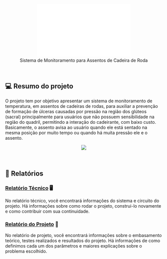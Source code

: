 <p align="center">
  <img src="./src/SMAC.png" width="300" /><br/>
  Sistema de Monitoramento para Assentos de Cadeira de Roda
</p>

<br/>

## :computer: Resumo do projeto

O projeto tem por objetivo apresentar um sistema de monitoramento de temperatura, em assentos de cadeiras de rodas, para auxiliar a prevenção de formação de úlceras causadas por pressão na região dos glúteos (sacral) principalmente para usuários que não possuem sensibilidade na região do quadril, permitindo a interação do cadeirante, com baixo custo.<br/> Basicamente, o assento avisa ao usuário quando ele está sentado na mesma posição por muito tempo ou quando há muita pressão ele e o assento.

<p align="center">
  <img src="./src/apresentacao.gif" width="300" /><br/>
</p>

<br/>

## :memo: Relatórios

### [Relatório Técnico](./tecnico/) :desktop_computer:

No relatório técnico, você encontrará informações do sistema e circuito do projeto. Há informações sobre como rodar o projeto, construi-lo novamente e como contribuir com sua continuidade.
<br/>

### [Relatório do Projeto](./projeto/) :manual_wheelchair:

No relatório de projeto, você encontrará informações sobre o embasamento teórico, testes realizados e resultados do projeto. Há informações de como definimos cada um dos parâmetros e maiores explicações sobre o problema escolhido.